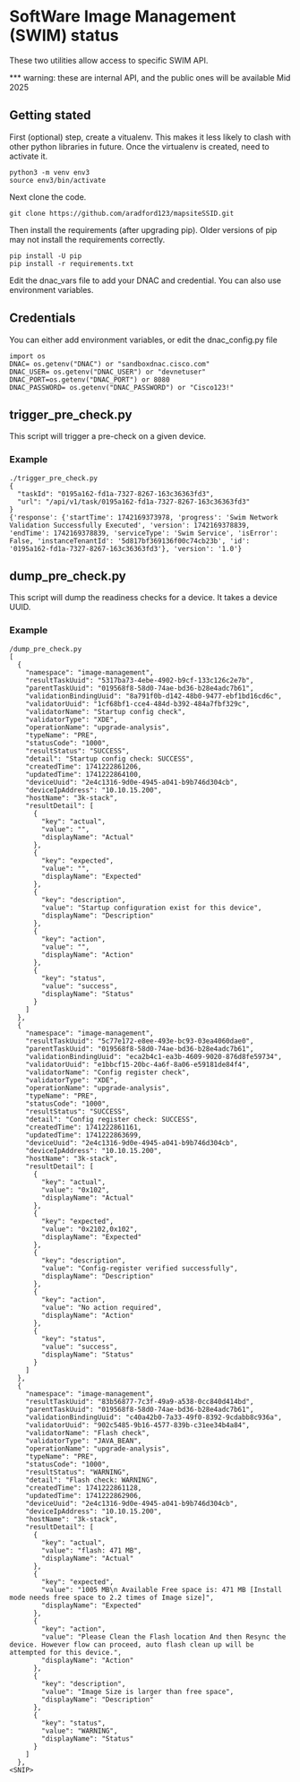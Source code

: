 # SoftWare Image Management (SWIM) status
These two utilities allow access to specific SWIM API.  

*** warning:  these are internal API, and the public ones will be available Mid 2025

## Getting stated
First (optional) step, create a vitualenv. This makes it less likely to clash with other python libraries in future.
Once the virtualenv is created, need to activate it.
```buildoutcfg
python3 -m venv env3
source env3/bin/activate
```

Next clone the code.

```buildoutcfg
git clone https://github.com/aradford123/mapsiteSSID.git
```

Then install the  requirements (after upgrading pip). 
Older versions of pip may not install the requirements correctly.
```buildoutcfg
pip install -U pip
pip install -r requirements.txt
```

Edit the dnac_vars file to add your DNAC and credential.  You can also use environment variables.

## Credentials

You can either add environment variables, or edit the  dnac_config.py file
```
import os
DNAC= os.getenv("DNAC") or "sandboxdnac.cisco.com"
DNAC_USER= os.getenv("DNAC_USER") or "devnetuser"
DNAC_PORT=os.getenv("DNAC_PORT") or 8080
DNAC_PASSWORD= os.getenv("DNAC_PASSWORD") or "Cisco123!"
```

## trigger_pre_check.py
This script will trigger a pre-check on a given device.

### Example
```
./trigger_pre_check.py 
{
  "taskId": "0195a162-fd1a-7327-8267-163c36363fd3",
  "url": "/api/v1/task/0195a162-fd1a-7327-8267-163c36363fd3"
}
{'response': {'startTime': 1742169373978, 'progress': 'Swim Network Validation Successfully Executed', 'version': 1742169378839, 'endTime': 1742169378839, 'serviceType': 'Swim Service', 'isError': False, 'instanceTenantId': '5d817bf369136f00c74cb23b', 'id': '0195a162-fd1a-7327-8267-163c36363fd3'}, 'version': '1.0'}

```
## dump_pre_check.py
This script will dump the readiness checks for a device.  It takes a device UUID.

### Example

```
/dump_pre_check.py 
[
  {
    "namespace": "image-management",
    "resultTaskUuid": "5317ba73-4ebe-4902-b9cf-133c126c2e7b",
    "parentTaskUuid": "019568f8-58d0-74ae-bd36-b28e4adc7b61",
    "validationBindingUuid": "8a791f0b-d142-48b0-9477-ebf1bd16cd6c",
    "validatorUuid": "1cf68bf1-cce4-484d-b392-484a7fbf329c",
    "validatorName": "Startup config check",
    "validatorType": "XDE",
    "operationName": "upgrade-analysis",
    "typeName": "PRE",
    "statusCode": "1000",
    "resultStatus": "SUCCESS",
    "detail": "Startup config check: SUCCESS",
    "createdTime": 1741222861206,
    "updatedTime": 1741222864100,
    "deviceUuid": "2e4c1316-9d0e-4945-a041-b9b746d304cb",
    "deviceIpAddress": "10.10.15.200",
    "hostName": "3k-stack",
    "resultDetail": [
      {
        "key": "actual",
        "value": "",
        "displayName": "Actual"
      },
      {
        "key": "expected",
        "value": "",
        "displayName": "Expected"
      },
      {
        "key": "description",
        "value": "Startup configuration exist for this device",
        "displayName": "Description"
      },
      {
        "key": "action",
        "value": "",
        "displayName": "Action"
      },
      {
        "key": "status",
        "value": "success",
        "displayName": "Status"
      }
    ]
  },
  {
    "namespace": "image-management",
    "resultTaskUuid": "5c77e172-e8ee-493e-bc93-03ea4060dae0",
    "parentTaskUuid": "019568f8-58d0-74ae-bd36-b28e4adc7b61",
    "validationBindingUuid": "eca2b4c1-ea3b-4609-9020-876d8fe59734",
    "validatorUuid": "e1bbcf15-20bc-4a6f-8a06-e59181de84f4",
    "validatorName": "Config register check",
    "validatorType": "XDE",
    "operationName": "upgrade-analysis",
    "typeName": "PRE",
    "statusCode": "1000",
    "resultStatus": "SUCCESS",
    "detail": "Config register check: SUCCESS",
    "createdTime": 1741222861161,
    "updatedTime": 1741222863699,
    "deviceUuid": "2e4c1316-9d0e-4945-a041-b9b746d304cb",
    "deviceIpAddress": "10.10.15.200",
    "hostName": "3k-stack",
    "resultDetail": [
      {
        "key": "actual",
        "value": "0x102",
        "displayName": "Actual"
      },
      {
        "key": "expected",
        "value": "0x2102,0x102",
        "displayName": "Expected"
      },
      {
        "key": "description",
        "value": "Config-register verified successfully",
        "displayName": "Description"
      },
      {
        "key": "action",
        "value": "No action required",
        "displayName": "Action"
      },
      {
        "key": "status",
        "value": "success",
        "displayName": "Status"
      }
    ]
  },
  {
    "namespace": "image-management",
    "resultTaskUuid": "83b56877-7c3f-49a9-a538-0cc840d414bd",
    "parentTaskUuid": "019568f8-58d0-74ae-bd36-b28e4adc7b61",
    "validationBindingUuid": "c40a42b0-7a33-49f0-8392-9cdabb8c936a",
    "validatorUuid": "902c5485-9b16-4577-839b-c31ee34b4a84",
    "validatorName": "Flash check",
    "validatorType": "JAVA_BEAN",
    "operationName": "upgrade-analysis",
    "typeName": "PRE",
    "statusCode": "1000",
    "resultStatus": "WARNING",
    "detail": "Flash check: WARNING",
    "createdTime": 1741222861128,
    "updatedTime": 1741222862906,
    "deviceUuid": "2e4c1316-9d0e-4945-a041-b9b746d304cb",
    "deviceIpAddress": "10.10.15.200",
    "hostName": "3k-stack",
    "resultDetail": [
      {
        "key": "actual",
        "value": "flash: 471 MB",
        "displayName": "Actual"
      },
      {
        "key": "expected",
        "value": "1005 MB\n Available Free space is: 471 MB [Install mode needs free space to 2.2 times of Image size]",
        "displayName": "Expected"
      },
      {
        "key": "action",
        "value": "Please Clean the Flash location And then Resync the device. However flow can proceed, auto flash clean up will be attempted for this device.",
        "displayName": "Action"
      },
      {
        "key": "description",
        "value": "Image Size is larger than free space",
        "displayName": "Description"
      },
      {
        "key": "status",
        "value": "WARNING",
        "displayName": "Status"
      }
    ]
  },
<SNIP>
```
